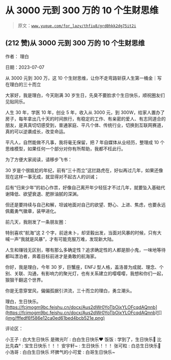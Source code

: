 # 从 3000 元到 300 万的 10 个生财思维

> 原文：[`www.yuque.com/for_lazy/thfiu8/grd0hkk2dg75it2i`](https://www.yuque.com/for_lazy/thfiu8/grd0hkk2dg75it2i)



## (212 赞)从 3000 元到 300 万的 10 个生财思维 

作者： 理白 

日期：2023-07-07 

从 3000 元到 300 万，这 10 个生财思维，让你不走弯路斩获人生第一桶金｜写在理白的三十而立 

大家好，我是理白，今天刚满 30 岁生日，先臭不要脸求个生日快乐，顺祝圈友们见贴同乐。 

人生 30 年，学医 10 年，创业 5 年，收入从 3000 元，到 300W，给家人置办了房子，每年拿出几十天的时间旅行，有稳定的工作、有亲密的爱人、有志同道合的朋友，是真真切切感受到，普通家庭、平凡个体、传统行业，切换到互联网赛道，真的可以逆袭成长，改变命运。 

平凡人，自然能做不凡事，我将毫无保留，把 7 年自媒体从业经历，整理成 10 个思维模型，如果任何一个部分对你有所帮助，我都不枉此行。 

为了方便大家阅读，请移步飞书： 

30 岁是个很尴尬的年纪，前有“三十而立”这拦路虎在，好似再过几年，如果还像现在这样一事无成，就显得对不起古人的训诫； 

后有“归来少年”的初心作祟，好像自己离开年少轻狂才不过几年，就要坠入基础代谢降低、欲望衰退、肥胖油腻的深渊。 

但还是要持续与自己和解，坦诚地面对自己的欲望、野心、上进、焦虑，也要永远佩戴勇气徽章，装甲进化。 

前几天，我刚发了一条朋友圈： 

特别喜欢“航海”这 2 个字，前途未卜，却坚毅出发，当面对风暴的时候，只有大喊一声“我就是风暴”，才有可能克服万难，发现新大陆。 

人生和赚钱无区别，哪有那么多确定性？追求确定性的人都是胆小鬼，一味地等待都叫漂泊者，奔着目标前进才是勇敢的航海家。 

你好，我是理白，今年 30 岁，巨蟹座，ENFJ 型人格，盖洛普为成就、理念、个别、关联、沟通，有影响力的聚光灯，也有关系建立的嘤嘤嘤，我想和你们一起，狠狠干翻这个世界。 

你是无意穿堂风，偏偏孤据引洪流，三十而立的理白，勇立潮头。 

理白，生日快乐。[https://fcjmogm9bc.feishu.cn/docx/Aus2dWr0YoTbOjxYLOFcqdAQnnb](https://fcjmogm9bc.feishu.cn/docx/Aus2dWr0YoTbOjxYLOFcqdAQnnb)![](img/fffedf6f586e12ca0ed61bed4bcb521e.png) 

评论区： 

小王子 : 白大生日快乐 是微光吖 : 白白生日快乐❤ 饭饭 : 学到了，生日快乐🎂 比比先森° : 宝生日快乐！！！ 安宇轩~ : 生日快乐！！！ 张可粒 : 白总生日快乐🎂 小浩哥 : 白白生日快乐 坏脾气的小可爱 : 白哥生日快乐~
